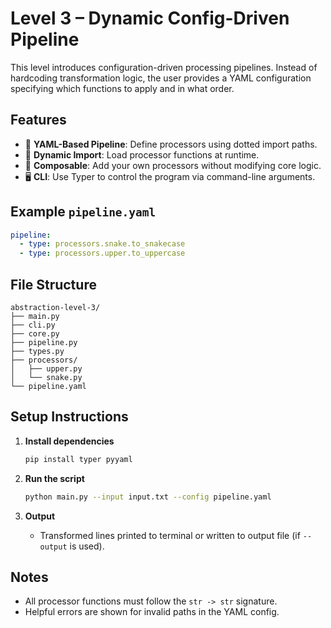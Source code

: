 # Level 3 – Dynamic Config-Driven Pipeline

This level introduces configuration-driven processing pipelines. Instead of hardcoding transformation logic, the user provides a YAML configuration specifying which functions to apply and in what order.

## Features

- 📄 **YAML-Based Pipeline**: Define processors using dotted import paths.
- 🔄 **Dynamic Import**: Load processor functions at runtime.
- 🧩 **Composable**: Add your own processors without modifying core logic.
- 🖥️ **CLI**: Use Typer to control the program via command-line arguments.

## Example `pipeline.yaml`

```yaml
pipeline:
  - type: processors.snake.to_snakecase
  - type: processors.upper.to_uppercase
```

## File Structure

```
abstraction-level-3/
├── main.py
├── cli.py
├── core.py
├── pipeline.py
├── types.py
├── processors/
│   ├── upper.py
│   └── snake.py
└── pipeline.yaml
```

## Setup Instructions

1. **Install dependencies**
   ```bash
   pip install typer pyyaml
   ```

2. **Run the script**
   ```bash
   python main.py --input input.txt --config pipeline.yaml
   ```

3. **Output**
   - Transformed lines printed to terminal or written to output file (if `--output` is used).

## Notes

- All processor functions must follow the `str -> str` signature.
- Helpful errors are shown for invalid paths in the YAML config.
